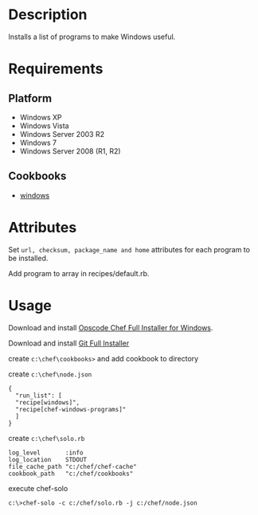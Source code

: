 Description
===========

Installs a list of programs to make Windows useful.

Requirements
============

Platform
--------
 
* Windows XP
* Windows Vista
* Windows Server 2003 R2
* Windows 7
* Windows Server 2008 (R1, R2)
 
Cookbooks
---------
 
* [windows](https://github.com/opscode-cookbooks/windows)

Attributes
==========

Set `url, checksum, package_name and home` attributes for each program to be installed.

Add program to array in recipes/default.rb. 

Usage
=====

Download and install [Opscode Chef Full Installer for Windows](http://opscode.com/chef/install.msi).

Download and install [Git Full Installer](http://msysgit.googlecode.com/files/Git-1.7.8-preview20111206.exe)

create `c:\chef\cookbooks>` and add cookbook to directory

create `c:\chef\node.json`
  
    {
      "run_list": [
      "recipe[windows]",
      "recipe[chef-windows-programs]"
      ]
    }

create `c:\chef\solo.rb`
  
    log_level		:info
    log_location	STDOUT
    file_cache_path	"c:/chef/chef-cache"
    cookbook_path	"c:/chef/cookbooks"
	
execute chef-solo

`c:\>chef-solo -c c:/chef/solo.rb -j c:/chef/node.json`
